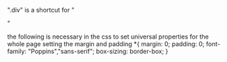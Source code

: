 ".div" is a shortcut for "<div class="divname"></div>"

the following is necessary in the css to set universal properties for the whole page
setting the margin and padding 
*{
    margin: 0;
    padding: 0;
    font-family: "Poppins","sans-serif";
    box-sizing: border-box;
}
